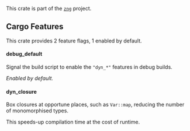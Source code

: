 <!--do doc --readme header-->
This crate is part of the [`zng`](https://github.com/zng-ui/zng?tab=readme-ov-file#crates) project.


<!--do doc --readme features-->
## Cargo Features

This crate provides 2 feature flags, 1 enabled by default.

#### debug_default
Signal the build script to enable the `"dyn_*"` features in debug builds.

*Enabled by default.*

#### dyn_closure
Box closures at opportune places, such as `Var::map`, reducing the number of monomorphised types.

This speeds-up compilation time at the cost of runtime.

<!--do doc --readme #SECTION-END-->


